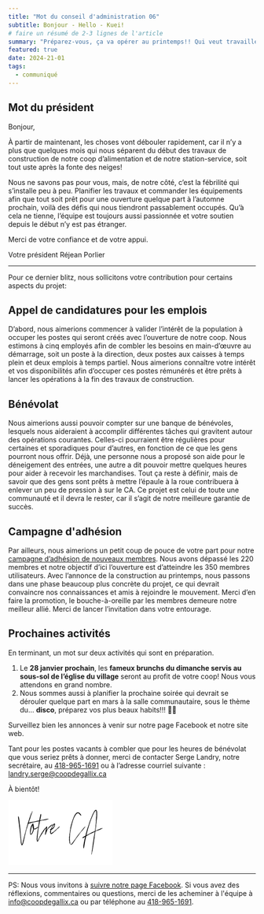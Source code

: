 ```yaml
---
title: "Mot du conseil d'administration 06"
subtitle: Bonjour - Hello - Kuei!
# faire un résumé de 2-3 lignes de l'article
summary: "Préparez-vous, ça va opérer au printemps!! Qui veut travailler? Venez donner vos noms! Qui veut faire du bénévolat? "
featured: true
date: 2024-21-01
tags:
  - communiqué
---
```


## Mot du président

Bonjour,

À partir de maintenant, les choses vont débouler rapidement, car il n’y a plus que quelques mois qui nous séparent du début des travaux de construction de notre coop d’alimentation et de notre station-service, soit tout uste après la fonte des neiges!

Nous ne savons pas pour vous, mais, de notre côté, c’est la fébrilité qui s’installe peu à peu. Planifier les travaux et commander les équipements afin que tout soit prêt pour une ouverture quelque part à l’automne prochain, voilà des défis qui nous tiendront passablement occupés. Qu’à cela ne tienne, l’équipe est toujours aussi passionnée et votre soutien depuis le début n’y est pas étranger.

Merci de votre confiance et de votre appui.

Votre président
Réjean Porlier

---

Pour ce dernier blitz, nous sollicitons votre contribution pour certains aspects du projet:

## Appel de candidatures pour les emplois

D’abord, nous aimerions commencer à valider l’intérêt de la population à occuper les postes qui seront créés avec l’ouverture de notre coop. Nous estimons à cinq employés afin de combler les besoins en main-d’œuvre au démarrage, soit un poste à la direction, deux postes aux caisses à temps plein et deux emplois à temps partiel. Nous aimerions connaître votre intérêt et vos disponibilités afin d’occuper ces postes rémunérés et être prêts à lancer les opérations à la fin des travaux de construction.

## Bénévolat

Nous aimerions aussi pouvoir compter sur une banque de bénévoles, lesquels nous aideraient à accomplir différentes tâches qui gravitent autour des opérations courantes. Celles-ci pourraient être régulières pour certaines et sporadiques pour d’autres, en fonction de ce que les gens pourront nous offrir. Déjà, une personne nous a proposé son aide pour le déneigement des entrées, une autre a dit pouvoir mettre quelques heures pour aider à recevoir les marchandises. Tout ça reste à définir, mais de savoir que des gens sont prêts à mettre l’épaule à la roue contribuera à enlever un peu de pression à sur le CA. Ce projet est celui de toute une communauté et il devra le rester, car il s’agit de notre meilleure garantie de succès.  

## Campagne d'adhésion

Par ailleurs, nous aimerions un petit coup de pouce de votre part pour notre [campagne d’adhésion de nouveaux membres](/adhesion). Nous avons dépassé les 220 membres et notre objectif d’ici l’ouverture est d’atteindre les 350 membres utilisateurs. Avec l’annonce de la construction au printemps, nous passons dans une phase beaucoup plus concrète du projet, ce qui devrait convaincre nos connaissances et amis à rejoindre le mouvement. Merci d’en faire la promotion, le bouche-à-oreille par les membres demeure notre meilleur allié. Merci de lancer l’invitation dans votre entourage.

## Prochaines activités

En terminant, un mot sur deux activités qui sont en préparation.
1. Le **28 janvier prochain**, les **fameux brunchs du dimanche servis au sous-sol de l’église du village** seront au profit de votre coop! Nous vous attendons en grand nombre.
2. Nous sommes aussi à planifier la prochaine soirée qui devrait se dérouler quelque part en mars à la salle communautaire, sous le thème du… **disco**, préparez vos plus beaux habits!!! 🪩🕺

Surveillez bien les annonces à venir sur notre page Facebook et notre site web.

Tant pour les postes vacants à combler que pour les heures de bénévolat que vous seriez prêts à donner, merci de contacter Serge Landry, notre secrétaire, au  [418-965-1691](tel:418-965-1691) ou à l’adresse courriel suivante : <landry.serge@coopdegallix.ca>

À bientôt!

![Votre C.A.](/img/votre_ca.svg)

---

PS: Nous vous invitons à [suivre notre page Facebook](https://facebook.com/CoopdeGallix). Si vous avez des réflexions, commentaires ou questions, merci de les acheminer à l'équipe à [info@coopdegallix.ca](mailto:info@coopdegallix.ca) ou par téléphone au [418-965-1691](tel:418-965-1691).
